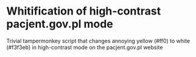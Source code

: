 # Whitification of high-contrast pacjent.gov.pl mode
Trivial tampermonkey script that changes annoying yellow (#ff0) to white (#f3f3eb) in high-contrast mode on the pacjent.gov.pl website
